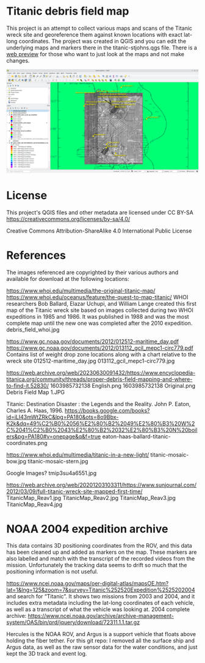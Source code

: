 # Titanic debris field map

This project is an attempt to collect various maps and scans of the Titanic wreck site and georeference them
against known locations with exact lat-long coordinates. The project was created in QGIS and you can edit
the underlying maps and markers there in the titanic-stjohns.qgs file. There is a
[web preview](https://waynepiekarski.github.io/titanic-map/export-openlayers/index.html)
for those who want to just look at the maps and not make changes.

![QGIS Screenshot](screenshot.jpg)

# License

This project's QGIS files and other metadata are licensed under CC BY-SA https://creativecommons.org/licenses/by-sa/4.0/

Creative Commons Attribution-ShareAlike 4.0 International Public License

# References

The images referenced are copyrighted by their various authors and available for download at the following locations:

https://www.whoi.edu/multimedia/the-original-titanic-map/
https://www.whoi.edu/oceanus/feature/the-quest-to-map-titanic/
WHOI researchers Bob Ballard, Elazar Uchupi, and William Lange created this first map of the Titanic wreck site based on images collected during two WHOI expeditions in 1985 and 1986. It was published in 1988 and was the most complete map until the new one was completed after the 2010 expedition.
debris_field_whoi.jpg

https://www.gc.noaa.gov/documents/2012/012512-maritime_day.pdf
https://www.gc.noaa.gov/documents/2012/013112_gcil_mepc1-circ779.pdf
Contains list of weight drop zone locations along with a chart relative to the wreck site
012512-maritime_day.jpg
013112_gcil_mepc1-circ779.jpg

https://web.archive.org/web/20230630091432/https://www.encyclopedia-titanica.org/community/threads/proper-debris-field-mapping-and-where-to-find-it.52830/
1603985732138 English.png
1603985732138 Original.png
Debris Field Map 1.JPG

Titanic: Destination Disaster : the Legends and the Reality. John P. Eaton, Charles A. Haas, 1996.
https://books.google.com/books?id=iLI43mWtZRkC&lpg=PA180&ots=8o9Bbx-K2k&dq=49%C2%B0%2056%E2%80%B2%2049%E2%80%B3%20W%2C%2041%C2%B0%2043%E2%80%B2%2032%E2%80%B3%20N%20boilers&pg=PA180#v=onepage&q&f=true
eaton-haas-ballard-titanic-coordinates.png

https://www.whoi.edu/multimedia/titanic-in-a-new-light/
titanic-mosaic-bow.jpg
titanic-mosaic-stern.jpg

Google Images?
tmip3su4a6551.jpg

https://web.archive.org/web/20201203103311/https://www.sunjournal.com/2012/03/09/full-titanic-wreck-site-mapped-first-time/
TitanicMap_Reav1.jpg
TitanicMap_Reav2.jpg
TitanicMap_Reav3.jpg
TitanicMap_Reav4.jpg

# NOAA 2004 expedition archive

This data contains 3D positioning coordinates from the ROV, and this data has been cleaned up and added as markers on the map. These markers are also
labelled and match with the transcript of the recorded videos from the mission. Unfortunately the tracking data seems to drift so much that the positioning
information is not useful.

https://www.ncei.noaa.gov/maps/oer-digital-atlas/mapsOE.htm?lat=1&lng=125&zoom=7&survey=Titanic%252520Expedition%2525202004 and search for “Titanic”. It shows two missions from 2003 and 2004, and it includes extra metadata including the lat-long coordinates of each vehicle, as well as a transcript of what the vehicle was looking at.
2004 complete archive: https://www.ncei.noaa.gov/archive/archive-management-system/OAS/bin/prd/jquery/download/72311.1.1.tar.gz

Hercules is the NOAA ROV, and Argus is a support vehicle that floats above holding the fiber tether.
For this git repo: I removed all the surface ship and Argus data, as well as the raw sensor data for the water conditions, and just kept the 3D track and event log.
